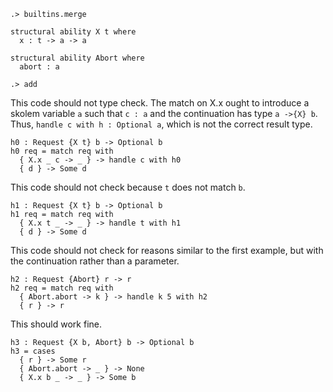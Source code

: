 
```ucm:hide
.> builtins.merge
```

```unison
structural ability X t where
  x : t -> a -> a

structural ability Abort where
  abort : a
```

```ucm
.> add
```

This code should not type check. The match on X.x ought to introduce a
skolem variable `a` such that `c : a` and the continuation has type
`a ->{X} b`. Thus, `handle c with h : Optional a`, which is not the
correct result type.

```unison:error
h0 : Request {X t} b -> Optional b
h0 req = match req with
  { X.x _ c -> _ } -> handle c with h0
  { d } -> Some d
```

This code should not check because `t` does not match `b`.

```unison:error
h1 : Request {X t} b -> Optional b
h1 req = match req with
  { X.x t _ -> _ } -> handle t with h1
  { d } -> Some d
```

This code should not check for reasons similar to the first example,
but with the continuation rather than a parameter.

```unison:error
h2 : Request {Abort} r -> r
h2 req = match req with
  { Abort.abort -> k } -> handle k 5 with h2
  { r } -> r
```

This should work fine.

```unison
h3 : Request {X b, Abort} b -> Optional b
h3 = cases
  { r } -> Some r
  { Abort.abort -> _ } -> None
  { X.x b _ -> _ } -> Some b
```
